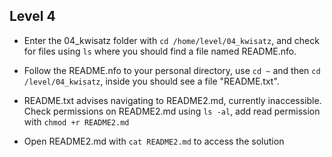  ## Level 4
 - Enter the 04_kwisatz folder with `cd /home/level/04_kwisatz`, and check for files using `ls` where you should find a file named README.nfo.
 
 - Follow the README.nfo to your personal directory, use `cd ~`  and then `cd /level/04_kwisatz`, inside you should see a file "README.txt".
 
 - README.txt advises navigating to README2.md, currently inaccessible. Check permissions on README2.md using `ls -al`, add read permission with `chmod +r README2.md` 
 -  Open README2.md with `cat README2.md` to access the solution

